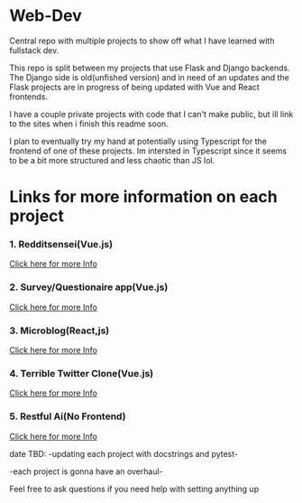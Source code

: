 # Web-Dev
Central repo with multiple projects to show off what I have learned with fullstack dev.

This repo is split between my projects that use Flask and Django backends. The Django side is old(unfished version) and in need of an updates and the Flask projects are in progress of being updated with Vue and React frontends.


I have a couple private projects with code that I can't make public, but ill  link to the sites when i finish this readme soon.


I plan to eventually try my hand at potentially using Typescript for the frontend of one of these projects. Im intersted in Typescript since it seems to be a bit more structured and less chaotic than JS lol.


# Links for more information on each project

### 1. Redditsensei(Vue.js)
[Click here for more Info](https://github.com/ClintOxx/Web-Dev/tree/master/Flask#personal-project---reddit-sensei)


### 2. Survey/Questionaire app(Vue.js)
[Click here for more Info](https://github.com/ClintOxx/Web-Dev/tree/master/Flask#surveyquestionaire)


### 3. Microblog(React,js)
[Click here for more Info](https://github.com/ClintOxx/Web-Dev/tree/master/Flask#microblog)


### 4. Terrible Twitter Clone(Vue.js)
[Click here for more Info](https://github.com/ClintOxx/Web-Dev/tree/master/Flask#terrible-twitter-clone)


### 5. Restful Ai(No Frontend)
[Click here for more Info](https://github.com/ClintOxx/Web-Dev/tree/master/Flask#restful-api)


date TBD:
-updating each project with docstrings and pytest-

-each project is gonna have an overhaul- 



Feel free to ask questions if you need help with setting anything up
